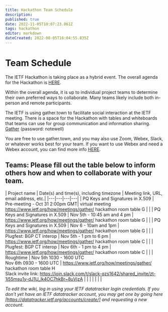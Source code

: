 ```yaml
---
title: Hackathon Team Schedule
description: 
published: true
date: 2022-11-05T10:07:23.861Z
tags: hackathon
editor: markdown
dateCreated: 2022-08-05T16:04:55.835Z
---
```


# Team Schedule

The IETF Hackathon is taking place as a hybrid event. The overall agenda for the Hackathon is [HERE](https://wiki.ietf.org/en/meeting/115/hackathon).

Within the overall agenda, it is up to individual project teams to determine their own preferred ways to collaborate. Many teams likely include both in-person and remote participants.

The IETF is using gather.town to facilitate social interaction at the IETF meeting. There is a space for the Hackathon with tables and whiteboards that teams can use for group communication and information sharing. [Gather](https://gather.town/app/L4fNNdm1NJa1sE2v/ietf)  (password: notewell)


You are free to use gather.town, and you may also use Zoom, Webex, Slack, or whatever works best for your team. If you want to use Webex and need a Webex account, you can find more info [HERE](https://wiki.ietf.org/en/meeting/115/hackathon#Webexsessionsforteams).

## Teams: Please fill out the table below to inform others how and when to collaborate with your team.

| Project name | Date(s) and time(s), including timezone | Meeting link, URL, email address, etc.|
|---|---|---|---|
|  PQ Keys and Signatures in X.509 |  Pre-meeting - Oct 31 2:00pm GMT|  virtual meeting https://www.ietf.org/how/meetings/gather/ hackathon room table G |   |
|  PQ Keys and Signatures in X.509   | Nov 5th - 10:45 am and 4 pm  | https://www.ietf.org/how/meetings/gather/ hackathon room table G  |   |
| PQ Keys and Signatures in X.509  | Nov 6 - 10am and 1pm  |  https://www.ietf.org/how/meetings/gather/ hackathon room table G  |   |
| Plugfest: BGP CT interop   | Nov 5th - 1 pm to 6 pm  | https://www.ietf.org/how/meetings/gather/ hackathon room table C  |   |
| Plugfest: BGP CT interop   | Nov 6th - 1 pm to 4 pm  | https://www.ietf.org/how/meetings/gather/ hackathon room table C  |   |
| Roughtime  | Nov 5th 1030 - 1600 UTC<br />Nov 6th 0930 - 1600 UTC   | https://www.ietf.org/how/meetings/gather/ hackathon room table H<br/>Slack invite link: https://join.slack.com/t/slack-qzs1642/shared_invite/zt-1j55msu1y-dJ1U_lk4OC7hkBr~8uVjzA  |   |
|   |   |   |   |


*To edit the wiki, log in using your IETF datatracker login credentials. If you don't yet have an IETF datatracker account, you may get one by going here [https://datatracker.ietf.org/accounts/create/] and requesting a new account.*